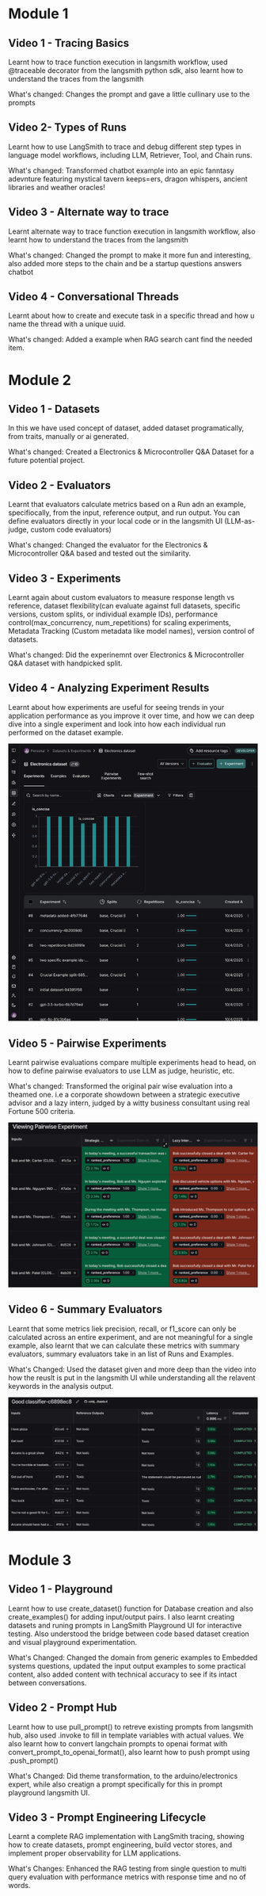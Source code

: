 # Module 1

## Video 1 - Tracing Basics

Learnt how to trace function execution in langsmith workflow, used @traceable decorator from the langsmith python sdk, also learnt how to understand the traces from the langsmith

What's changed: Changes the prompt and gave a little cullinary use to the prompts

## Video 2- Types of Runs

Learnt how to use LangSmith to trace and debug different step types in language model workflows, including LLM, Retriever, Tool, and Chain runs.

What's changed: Transformed chatbot example into an epic fanntasy adevnture featuring mystical tavern keeps=ers, dragon whispers, ancient libraries and weather oracles!

## Video 3 - Alternate way to trace

Learnt alternate way to trace function execution in langsmith workflow, also learnt how to understand the traces from the langsmith

What's changed: Changed the prompt to make it more fun and interesting, also added more steps to the chain and be a startup questions answers chatbot

## Video 4 - Conversational Threads

Learnt about how to create and execute task in a specific thread and how u name the thread with a unique uuid.

What's changed: Added a example when RAG search cant find the needed item.

# Module 2

## Video 1 - Datasets

In this we have used concept of dataset, added dataset programatically, from traits, manually or ai generated.

What's changed: Created a Electronics & Microcontroller Q&A Dataset for a future potential project.

## Video 2 - Evaluators

Learnt that evaluators calculate metrics based on a Run adn an example, specifiocally, from the input, reference output, and run output. You can define evaluators directly in your local code or in the langsmith UI (LLM-as-judge, custom code evaluators)

What's changed: Changed the evaluator for the Electronics & Microcontroller Q&A based and tested out the similarity.

## Video 3 - Experiments

Learnt again about custom evaluators to measure response length vs reference, dataset flexibility(can evaluate against full datasets, specific versions, custom splits, or individual example IDs), performance control(max_concurrency, num_repetitions) for scaling experiments, Metadata Tracking (Custom metadata like model names), version control of datasets.

What's changed: Did the experinemnt over Electronics & Microcontroller Q&A dataset with handpicked split.

## Video 4 - Analyzing Experiment Results

Learnt about how experiments are useful for seeing trends in your application performance as you improve it over time, and how we can deep dive into a single experiment and look into how each individual run performed on the dataset example.

![1759590132756](image/README/1759590132756.png)

## Video 5 - Pairwise Experiments

Learnt pairwise evaluations compare multiple experiments head to head, on how to define pairwise evaluators to use LLM as judge, heuristic, etc.

What's changed: Transformed the original pair wise evaluation into a theamed one. i.e a corporate showdown between a strategic executive advisor and a lazy intern, judged by a witty business consultant using real Fortune 500 criteria.

![1759591446995](image/README/1759591446995.png)

## Video 6 - Summary Evaluators

Learnt that some metrics liek precision, recall, or f1_score can only be calculated across an entire experiment, and are not meaningful for a single example, also learnt that we can calculate these metrics with summary evaluators, summary evaluators take in an list of Runs and Examples.

What's Changed: Used the dataset given and more deep than the video into how the reuslt is put in the langsmith UI while understanding all the relavent keywords in the analysis output.

![1759591934839](image/README/1759591934839.png)


# Module 3

## Video 1 - Playground

Learnt how to use create_dataset() function for Database creation and also create_examples() for adding input/output pairs. I also learnt creating datasets and runing prompts in LangSmith Playground UI for interactive testing. Also understood the bridge between code based dataset creation and visual playground experimentation.

What's Changed: Changed the domain from generic examples to Embedded systems questions, updated the input output examples to some practical content, also added content with technical accuracy to see if its intact between conversations.

## Video 2 - Prompt Hub

Learnt how to use pull_prompt() to retreve existing prompts from langsmith hub, also used .invoke to fill in template variables with actual values. We also learnt how to convert langchain prompts to openai format with convert_prompt_to_openai_format(), also learnt how to push prompt using .push_prompt()

What's Changed: Did theme transformation, to the arduino/electronics expert, while also creatign a prompt specifically for this in prompt playground langsmith UI.

## Video 3 - Prompt Engineering Lifecycle

Learnt a complete RAG implementation with LangSmith tracing, showing how to create datasets, prompt engineering, build vector stores, and implement proper observability for LLM applications.

What's Changes: Enhanced the RAG testing from single question to multi query evaluation with performance metrics with response time and no of words.
